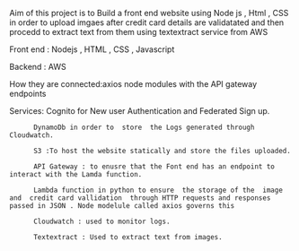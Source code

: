 Aim of this project is to Build a front end  website using Node js , Html , CSS in order to upload imgaes after credit  card details are validatated and then procedd to  extract text from them using textextract  service from AWS 

Front end : Nodejs , HTML , CSS , Javascript 

Backend : AWS 

How they are connected:axios node modules with the API  gateway endpoints  

Services: Cognito  for New user Authentication and Federated Sign up.
         
          DynamoDb in order to  store  the Logs generated through  Cloudwatch.
          
          S3 :To host the website statically and store the files uploaded.
          
          API Gateway : to enusre that the Font end has an endpoint to interact with the Lamda function.
          
          Lambda function in python to ensure  the storage of the  image and  credit card vallidation  through HTTP requests and responses           passed in JSON . Node modelule called axios governs this 
         
          Cloudwatch : used to monitor logs.
          
          Textextract : Used to extract text from images. 
